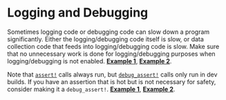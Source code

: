 # Logging and Debugging

Sometimes logging code or debugging code can slow down a program significantly.
Either the logging/debugging code itself is slow, or data collection code that
feeds into logging/debugging code is slow. Make sure that no unnecessary work
is done for logging/debugging purposes when logging/debugging is not enabled.
[**Example 1**](https://github.com/rust-lang/rust/pull/50246/commits/2e4f66a86f7baa5644d18bb2adc07a8cd1c7409d),
[**Example 2**](https://github.com/rust-lang/rust/pull/75133/commits/eeb4b83289e09956e0dda174047729ca87c709fe).

Note that [`assert!`] calls always run, but [`debug_assert!`] calls only run in
dev builds. If you have an assertion that is hot but is not necessary for
safety, consider making it a `debug_assert!`.
[**Example 1**](https://github.com/rust-lang/rust/pull/58210/commits/f7ed6e18160bc8fccf27a73c05f3935c9e8f672e),
[**Example 2**](https://github.com/rust-lang/rust/pull/90746/commits/580d357b5adef605fc731d295ca53ab8532e26fb).

[`assert!`]: https://doc.rust-lang.org/std/macro.assert.html
[`debug_assert!`]: https://doc.rust-lang.org/std/macro.debug_assert.html
